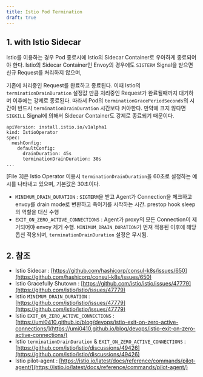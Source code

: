 ```yaml
---
title: Istio Pod Termination
draft: true
---
```


## 1. with Istio Sidecar

Istio를 이용하는 경우 Pod 종료시에 Istio의 Sidecar Container로 우아하게 종료되어야 한다. Istio의 Sidecar Container인 Envoy의 경우에도 `SIGTERM` Signal을 받으면 신규 Request를 처리하지 않으며, 

기존에 처리중인 Request를 완료하고 종료된다. 이때 Istio의 `terminationDrainDuration` 설정값 만큼 처리중인 Request가 완료될때까지 대기하며 이후에는 강제로 종료된다. 따라서 Pod의 `terminationGracePeriodSeconds`의 시간이 반드시 `terminationDrainDuration` 시간보다 커야한다. 만약에 크지 않다면 `SIGKILL` Signal에 의해서 Sidecar Container도 강제로 종료되기 때문이다.

``` {caption="[File 3] Istio terminationDrainDuration Configuration", linenos=table}
apiVersion: install.istio.io/v1alpha1
kind: IstioOperator
spec:
  meshConfig:
    defaultConfig:
      drainDuration: 45s
      terminationDrainDuration: 30s
...
```

[File 3]은 Istio Operator 이용시 `terminationDrainDuration`을 60초로 설정하는 예시를 나타내고 있으며, 기본값은 30초이다.

* `MINIMUM_DRAIN_DURATION` : `SIGTERM`을 받고 Agent가 Connection을 체크하고 envoy를 drain mode로 변환하고 죽이기를 시작하는 시간. prestop hook sleep의 역할을 대신 수행
* `EXIT_ON_ZERO_ACTIVE_CONNECTIONS` : Agent가 proxy의 모든 Connection이 제거되어야 envoy 제거 수행. `MINIMUM_DRAIN_DURATION`가 먼져 적용된 이후에 해당 옵션 적용되며, `terminationDrainDuration` 설정은 무시됨.

## 2. 참조

* Istio Sidecar : [https://github.com/hashicorp/consul-k8s/issues/650](https://github.com/hashicorp/consul-k8s/issues/650)
* Istio Gracefully Shutown : [https://github.com/istio/istio/issues/47779](https://github.com/istio/istio/issues/47779)
* Istio `MINIMUM_DRAIN_DURATION` : [https://github.com/istio/istio/issues/47779](https://github.com/istio/istio/issues/47779)
* Istio `EXIT_ON_ZERO_ACTIVE_CONNECTIONS` : [https://umi0410.github.io/blog/devops/istio-exit-on-zero-active-connections/](https://umi0410.github.io/blog/devops/istio-exit-on-zero-active-connections/)
* Istio `terminationDrainDuration` & `EXIT_ON_ZERO_ACTIVE_CONNECTIONS` : [https://github.com/istio/istio/discussions/49426](https://github.com/istio/istio/discussions/49426)
* Istio pilot-agent : [https://istio.io/latest/docs/reference/commands/pilot-agent/](https://istio.io/latest/docs/reference/commands/pilot-agent/)
